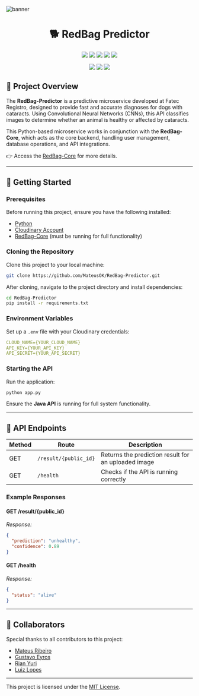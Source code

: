 ![banner](https://github.com/user-attachments/assets/3b92c249-3956-49c8-88fb-811fa400f6e4)
<h1 align="center">🐕 RedBag Predictor</h1>

<p align="center">
  <img src="https://img.shields.io/badge/python-3670A0?style=for-the-badge&logo=python&logoColor=ffdd54" />
  <img src="https://img.shields.io/badge/FastAPI-005571?style=for-the-badge&logo=fastapi" />
  <img src="https://img.shields.io/badge/Cloudinary-3448C5?style=for-the-badge&logo=Cloudinary&logoColor=white" />
  <img src="https://img.shields.io/badge/Keras-FF0000?style=for-the-badge&logo=keras&logoColor=white" />
  <img src="https://img.shields.io/badge/TensorFlow-FF6F00?style=for-the-badge&logo=tensorflow&logoColor=white" />
</p>

<p align="center">
  <a href="https://bitbucket.org/lbesson/ansi-colors"><img src="https://img.shields.io/badge/Maintained%3F-no-red.svg" /></a>
  <a href="https://github.com/Naereen/StrapDown.js/blob/master/LICENSE"><img src="https://img.shields.io/github/license/Naereen/StrapDown.js.svg" /></a>
  <a href="https://GitHub.com/Naereen/ama"><img src="https://img.shields.io/badge/Ask%20me-anything-1abc9c.svg" /></a>
</p>

## 📌 **Project Overview**

The **RedBag-Predictor** is a predictive microservice developed at Fatec Registro, designed to provide fast and accurate diagnoses for dogs with cataracts. Using Convolutional Neural Networks (CNNs), this API classifies images to determine whether an animal is healthy or affected by cataracts.

This Python-based microservice works in conjunction with the **RedBag-Core**, which acts as the core backend, handling user management, database operations, and API integrations.

👉 Access the [RedBag-Core](https://github.com/MateusOK/Redbag-Core) for more details.

---

## 🚀 **Getting Started**

### **Prerequisites**

Before running this project, ensure you have the following installed:

- [Python](https://www.python.org/)
- [Cloudinary Account](https://cloudinary.com/)
- [RedBag-Core](https://github.com/MateusOK/Redbag-Core) (must be running for full functionality)

### **Cloning the Repository**

Clone this project to your local machine:

```bash
git clone https://github.com/MateusOK/RedBag-Predictor.git
```

After cloning, navigate to the project directory and install dependencies:

```bash
cd RedBag-Predictor
pip install -r requirements.txt
```

### **Environment Variables**

Set up a `.env` file with your Cloudinary credentials:

```yaml
CLOUD_NAME={YOUR_CLOUD_NAME}
API_KEY={YOUR_API_KEY}
API_SECRET={YOUR_API_SECRET}
```

### **Starting the API**

Run the application:

```bash
python app.py
```

Ensure the **Java API** is running for full system functionality.

---

## 📍 **API Endpoints**

| Method | Route                        | Description                                    |
|--------|-----------------------------|------------------------------------------------|
| GET    | `/result/{public_id}`        | Returns the prediction result for an uploaded image |
| GET    | `/health`                    | Checks if the API is running correctly         |

### **Example Responses**

#### **GET /result/{public_id}**

_Response:_
```json
{
  "prediction": "unhealthy",
  "confidence": 0.89
}
```

#### **GET /health**

_Response:_
```json
{
  "status": "alive"
}
```

---

## 🤝 **Collaborators**

Special thanks to all contributors to this project:

- [Mateus Ribeiro](https://www.linkedin.com/in/dev-mateus-ribeiro)
- [Gustavo Eyros](https://www.linkedin.com/in/gustavoeyros)
- [Rian Yuri](https://www.linkedin.com/in/rian-yuri-b36563158/)
- [Luiz Lopes](https://www.linkedin.com/in/luizlopes12)

---

This project is licensed under the [MIT License](LICENSE).
